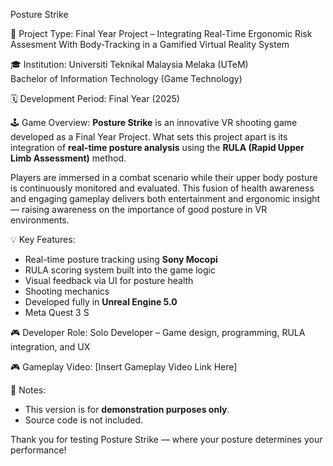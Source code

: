 Posture Strike

📌 Project Type:
Final Year Project – Integrating Real-Time Ergonomic Risk Assesment With Body-Tracking in a Gamified Virtual Reality System

🎓 Institution:
Universiti Teknikal Malaysia Melaka (UTeM)  
Bachelor of Information Technology (Game Technology)

🗓️ Development Period:
Final Year (2025)

🕹️ Game Overview:
**Posture Strike** is an innovative VR shooting game developed as a Final Year Project. What sets this project apart is its integration of **real-time posture analysis** using the **RULA (Rapid Upper Limb Assessment)** method.

Players are immersed in a  combat scenario while their upper body posture is continuously monitored and evaluated. This fusion of health awareness and engaging gameplay delivers both entertainment and ergonomic insight — raising awareness on the importance of good posture in VR environments.

💡 Key Features:
- Real-time posture tracking using **Sony Mocopi**
- RULA scoring system built into the game logic
- Visual feedback via UI for posture health
- Shooting mechanics
- Developed fully in **Unreal Engine 5.0**
- Meta Quest 3 S
  
🎮 Developer Role:
Solo Developer – Game design, programming, RULA integration, and UX


🎮 Gameplay Video:
[Insert Gameplay Video Link Here]

📁 Notes:
- This version is for **demonstration purposes only**.
- Source code is not included.


Thank you for testing Posture Strike — where your posture determines your performance!

